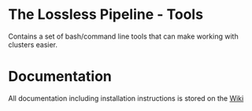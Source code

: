 # The Lossless Pipeline - Tools
Contains a set of bash/command line tools that can make working with clusters easier.

# Documentation
All documentation including installation instructions is stored on the [Wiki](https://git.sharcnet.ca/bucanl_pipelines/bids_lossless_eeg/wikis/home)